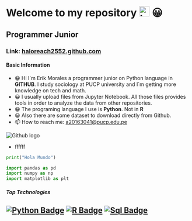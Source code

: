 
# Welcome to my repository <img src="https://user-images.githubusercontent.com/1303154/88677602-1635ba80-d120-11ea-84d8-d263ba5fc3c0.gif" width="28px" alt="hi"> 😀
## Programmer Junior
### Link: [haloreach2552.github.com](https://haloreach2552.github.io/Data_repository/)
#### Basic Information
* 😀 Hi I´m Erik Morales a programmer junior on Python language in **GITHUB**. I study sociology at PUCP university and I´m getting more knowledge on tech and math.
* 😀 I usually upload files from Jupyter Notebook. All those files provides tools in order to analyze the data from other repositories.
* 😀 The programing language I use is **Python**. Not in **R**
* 😀 Also there are some dataset to download directly from Github.
* 📫 How to reach me: a20163041@pucp.edu.pe

![Github logo](https://github.githubassets.com/images/modules/logos_page/Octocat.png)


* ffffff

```python
print("Hola Mundo")
```

```python
import pandas as pd
import numpy as np
import matplotlib as plt
```

##### Top Technologies

[![Python Badge](https://img.shields.io/badge/-Python-F0DB4F?style=for-the-badge&labelColor=black&logo=python&logoColor=F0DB4F)](#) [![R Badge](https://img.shields.io/badge/-R-007acc?style=for-the-badge&labelColor=black&logo=R&logoColor=007acc)](#) [![Sql Badge](https://img.shields.io/badge/-Sql-007acc?style=for-the-badge&labelColor=black&logo=sql&logoColor=007acc)](#)
---
